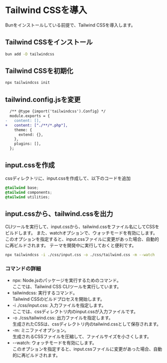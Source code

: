 # Tailwind CSSを導入

Bunをインストールしている前提で、Tailwind CSSを導入します。

## Tailwind CSSをインストール

```sh
bun add -D tailwindcss
```

## Tailwind CSSを初期化

```sh
npx tailwindcss init
```

## tailwind.config.jsを変更

```diff js:tailwind.config.js
  /** @type {import('tailwindcss').Config} */
  module.exports = {
-   content: [],
+   content: ["./**/*.php"],
    theme: {
      extend: {},
    },
    plugins: [],
  };
```

## input.cssを作成

cssディレクトリに、input.cssを作成して、以下のコードを追加

```css:css/input.css
@tailwind base;
@tailwind components;
@tailwind utilities;
```

## input.cssから、tailwind.cssを出力

CLIツールを実行して、input.cssから、tailwind.cssをファイル名にしてCSSをビルドします。
また、watchオプションで、ウォッチモードを有効にします。
このオプションを指定すると、input.cssファイルに変更があった場合、自動的に再ビルドされます。
テーマを開発中に実行しておくと便利です。

```sh
npx tailwindcss -i ./css/input.css -o ./css/tailwind.css -m --watch
```

### コマンドの詳細

- npx: Node.jsのパッケージを実行するためのコマンド。  
  ここでは、Tailwind CSS CLIツールを実行しています。
- tailwindcss: 実行するコマンド。  
  Tailwind CSSのビルドプロセスを開始します。
- -i ./css/input.css: 入力ファイルを指定します。  
  ここでは、cssディレクトリ内のinput.cssが入力ファイルです。
- -o ./css/tailwind.css: 出力ファイルを指定します。  
  生成されたCSSは、cssディレクトリ内のtailwind.cssとして保存されます。
- -m: ミニファイオプション。  
  生成されるCSSファイルを圧縮して、ファイルサイズを小さくします。
- --watch: ウォッチモードを有効にします。  
  このオプションを指定すると、input.cssファイルに変更があった場合、自動的に再ビルドされます。
